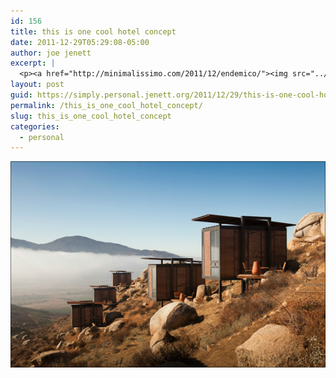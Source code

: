 ```yaml
---
id: 156
title: this is one cool hotel concept
date: 2011-12-29T05:29:08-05:00
author: joe jenett
excerpt: |
  <p><a href="http://minimalissimo.com/2011/12/endemico/"><img src="../images/cool_hotel.png" alt="" style="border:none;" /></a></p>
layout: post
guid: https://simply.personal.jenett.org/2011/12/29/this-is-one-cool-hotel-concept/
permalink: /this_is_one_cool_hotel_concept/
slug: this_is_one_cool_hotel_concept
categories:
  - personal
---
```

[<img src="../images/cool_hotel.png" alt="" style="border:none;" />](http://minimalissimo.com/2011/12/endemico/)
